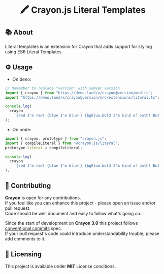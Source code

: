 <h1 align="center">🖍️ Crayon.js Literal Templates</h1>

## 📚 About

Literal templates is an extension for Crayon that adds support for styling using
ES6 Literal Templates.

## ⚙️ Usage

- On deno:

```ts
// Remember to replace "version" with semver version
import { crayon } from "https://deno.land/x/crayon@version/mod.ts";
import "https://deno.land/x/crayon@version/src/extensions/literal.ts";

console.log(
  crayon
    `{red I'm red! {blue I'm blue!} {bgBlue.bold I'm kind of both! But also bold!}}`,
);
```

- On node:

```ts
import { crayon, prototype } from "crayon.js";
import { compileLiteral } from "@crayon.js/literal";
prototype.literal = compileLiteral;

console.log(
  crayon
    `{red I'm red! {blue I'm blue!} {bgBlue.bold I'm kind of both! But also bold!}}`,
);
```

## 🤝 Contributing

**Crayon** is open for any contributions. <br /> If you feel like you can
enhance this project - please open an issue and/or pull request. <br /> Code
should be well document and easy to follow what's going on.

Since the start of development on **Crayon 3.0** this project follows
[conventional commits](https://www.conventionalcommits.org/en/v1.0.0/) spec.
<br /> If your pull request's code could introduce understandability trouble,
please add comments to it.

## 📝 Licensing

This project is available under **MIT** License conditions.
